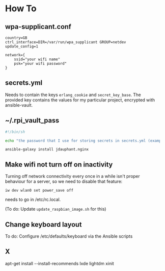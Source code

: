 # How To

## wpa-supplicant.conf

```
country=GB
ctrl_interface=DIR=/var/run/wpa_supplicant GROUP=netdev
update_config=1

network={
    ssid="your wifi name"
    psk="your wifi password"
}
```

## secrets.yml

Needs to contain the keys `erlang_cookie` and `secret_key_base`. The provided
key contains the values for my particular project, encrypted with ansible-vault.

## ~/.rpi_vault_pass

```sh
#!/bin/sh

echo "the password that I use for storing secrets in secrets.yml (example)"
```

`ansible-galaxy install jdauphant.nginx`

## Make wifi not turn off on inactivity

Turning off network connectivity every once in a while isn't proper behaviour
for a server, so we need to disable that feature:

`iw dev wlan0 set power_save off`

needs to go in /etc/rc.local.

(To do: Update `update_raspbian_image.sh` for this)

## Change keyboard layout

To do: Configure /etc/defaults/keyboard via the Ansible scripts

## X

apt-get install --install-recommends lxde lightdm xinit
